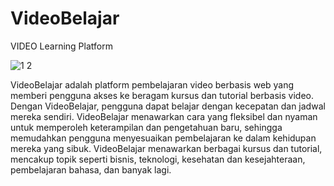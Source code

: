 # VideoBelajar

VIDEO Learning Platform

![1 2](https://github.com/yerikhowilliamt/education-course-app/assets/168539848/1744250b-e161-4a7e-83ee-97745c8018b0)


VideoBelajar adalah platform pembelajaran video berbasis web yang memberi pengguna akses ke beragam kursus dan tutorial berbasis video. Dengan VideoBelajar, pengguna dapat belajar dengan kecepatan dan jadwal mereka sendiri. VideoBelajar menawarkan cara yang fleksibel dan nyaman untuk memperoleh keterampilan dan pengetahuan baru, sehingga memudahkan pengguna menyesuaikan pembelajaran ke dalam kehidupan mereka yang sibuk. VideoBelajar menawarkan berbagai kursus dan tutorial, mencakup topik seperti bisnis, teknologi, kesehatan dan kesejahteraan, pembelajaran bahasa, dan banyak lagi.
